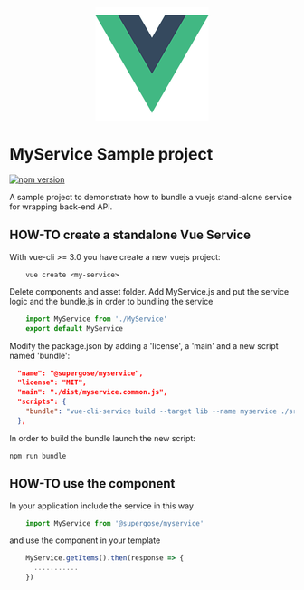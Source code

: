 <div align="center">
  <img width="200" heigth="200" src="src/assets/logo.png" alt="Vue-logo">
</div>


# MyService Sample project

[![npm version](https://badge.fury.io/js/%40supergose%2Fmyservice.svg)](https://badge.fury.io/js/%40supergose%2Fmyservice)

A sample project to demonstrate how to bundle a vuejs stand-alone service for wrapping back-end API.

## HOW-TO create a standalone Vue Service

With vue-cli >= 3.0 you have create a new vuejs project:
```
    vue create <my-service>
```

Delete components and asset folder.
Add MyService.js and put the service logic and the bundle.js in order to bundling the service
```javascript
    import MyService from './MyService'
    export default MyService

```

Modify the package.json by adding a 'license', a 'main' and a new script named 'bundle':
```json
  "name": "@supergose/myservice",
  "license": "MIT",
  "main": "./dist/myservice.common.js",
  "scripts": {
    "bundle": "vue-cli-service build --target lib --name myservice ./src/bundle.js"
  },
```

In order to build the bundle launch the new script:
```
npm run bundle
```

## HOW-TO use the component
In your application include the service in this way
```javascript
    import MyService from '@supergose/myservice'
```
and use the component in your template

```javascript
    MyService.getItems().then(response => {
      ...........
    })
```